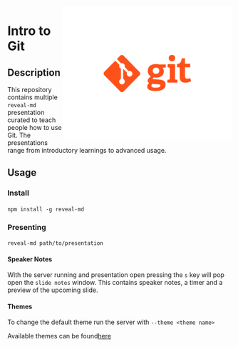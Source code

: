 <img align="right" src="images/git.png" alt="One does not simply understand git"/>

# Intro to Git

## Description

This repository contains multiple `reveal-md` presentation curated to teach
people how to use Git. The presentations range from introductory learnings to
advanced usage.

## Usage

### Install

`npm install -g reveal-md`

### Presenting

`reveal-md path/to/presentation`

#### Speaker Notes

With the server running and presentation open pressing the `s` key will pop open
the `slide notes` window. This contains speaker notes, a timer and a preview of
the upcoming slide.

#### Themes

To change the default theme run the server with `--theme <theme name>`

Available themes can be
found[here](https://github.com/hakimel/reveal.js/tree/master/css/theme)


